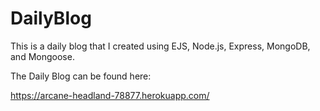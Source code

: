# DailyBlog
This is a daily blog that I created using EJS, Node.js, Express, MongoDB, and Mongoose.

The Daily Blog can be found here:

https://arcane-headland-78877.herokuapp.com/
